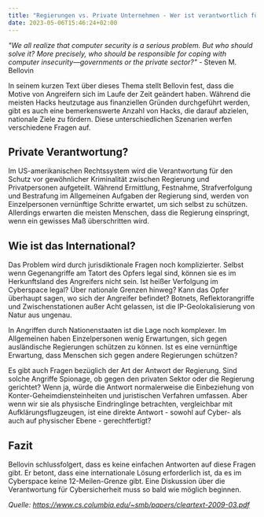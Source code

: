 ```yaml
---
title: "Regierungen vs. Private Unternehmen - Wer ist verantwortlich für Cybersicherheit?"
date: 2023-05-06T15:46:24+02:00
---
```



*"We all realize that computer security is a serious problem. But who should solve it? More precisely, who should be responsible for coping with computer insecurity—governments or the private sector?"* - Steven M. Bellovin


In seinem kurzen Text über dieses Thema stellt Bellovin fest, dass die Motive von Angreifern sich im Laufe der Zeit geändert haben. Während die meisten Hacks heutzutage aus finanziellen Gründen durchgeführt werden, gibt es auch eine bemerkenswerte Anzahl von Hacks, die darauf abzielen, nationale Ziele zu fördern. Diese unterschiedlichen Szenarien werfen verschiedene Fragen auf.

Private Verantwortung?
----------------------

Im US-amerikanischen Rechtssystem wird die Verantwortung für den Schutz vor gewöhnlicher Kriminalität zwischen Regierung und Privatpersonen aufgeteilt. Während Ermittlung, Festnahme, Strafverfolgung und Bestrafung im Allgemeinen Aufgaben der Regierung sind, werden von Einzelpersonen vernünftige Schritte erwartet, um sich selbst zu schützen. Allerdings erwarten die meisten Menschen, dass die Regierung einspringt, wenn ein gewisses Maß überschritten wird.

Wie ist das International?
--------------------------

Das Problem wird durch jurisdiktionale Fragen noch komplizierter. Selbst wenn Gegenangriffe am Tatort des Opfers legal sind, können sie es im Herkunftsland des Angreifers nicht sein. Ist heißer Verfolgung im Cyberspace legal? Über nationale Grenzen hinweg? Kann das Opfer überhaupt sagen, wo sich der Angreifer befindet? Botnets, Reflektorangriffe und Zwischenstationen außer Acht gelassen, ist die IP-Geolokalisierung von Natur aus ungenau.

In Angriffen durch Nationenstaaten ist die Lage noch komplexer. Im Allgemeinen haben Einzelpersonen wenig Erwartungen, sich gegen ausländische Regierungen schützen zu können. Ist es eine vernünftige Erwartung, dass Menschen sich gegen andere Regierungen schützen?

Es gibt auch Fragen bezüglich der Art der Antwort der Regierung. Sind solche Angriffe Spionage, ob gegen den privaten Sektor oder die Regierung gerichtet? Wenn ja, würde die Antwort normalerweise die Einbeziehung von Konter-Geheimdiensteinheiten und juristischen Verfahren umfassen. Aber wenn wir sie als physische Eindringlinge betrachten, vergleichbar mit Aufklärungsflugzeugen, ist eine direkte Antwort - sowohl auf Cyber- als auch auf physischer Ebene - gerechtfertigt?

Fazit
-----

Bellovin schlussfolgert, dass es keine einfachen Antworten auf diese Fragen gibt. Er betont, dass eine internationale Lösung erforderlich ist, da es im Cyberspace keine 12-Meilen-Grenze gibt. Eine Diskussion über die Verantwortung für Cybersicherheit muss so bald wie möglich beginnen.

*Quelle: https://www.cs.columbia.edu/~smb/papers/cleartext-2009-03.pdf*